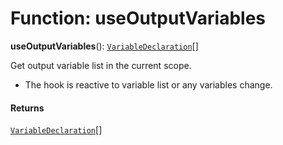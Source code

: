 # Function: useOutputVariables

**useOutputVariables**(): [`VariableDeclaration`](/en/auto-docs/free-layout-editor/classes/VariableDeclaration.md)\[]

Get output variable list in the current scope.

* The hook is reactive to variable list or any variables change.

#### Returns

[`VariableDeclaration`](/en/auto-docs/free-layout-editor/classes/VariableDeclaration.md)\[]
